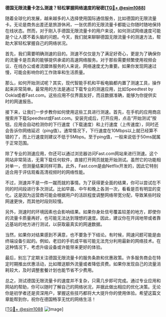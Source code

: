 **德国无限流量卡怎么测速？轻松掌握网络速度的秘密[[TG💪+ @esim1088](https://t.me/s/esim1088)]**

随着全球化的发展，越来越多的人选择使用国际通信服务，比如德国的无限流量卡。无论是商务出差还是旅游休闲，一张优质的无限流量卡都能让你随时随地保持在线状态。然而，对于刚入手德国无限流量卡的用户来说，如何测试网络速度可能是个让人摸不着头脑的问题。今天，我们就来聊聊德国无限流量卡的测速方法，帮助大家轻松掌握自己的网络状况。

首先，我们需要明确测速的目的。测速不仅仅是为了满足好奇心，更是为了确保你的流量卡是否真的能够提供承诺的高速网络服务。对于那些需要频繁使用视频会议、在线办公或者流媒体服务的人来说，网络速度尤为重要。如果你发现网速过慢，可能会影响你的工作效率和生活质量。

那么，如何开始测试呢？其实，现代智能手机和平板电脑都内置了测速工具，操作起来非常简单。最常用的方法是通过下载专业的测速应用，比如Speedtest by Ookla或者Fast.com。这些应用不仅界面友好，而且数据准确，能够为你提供实时的网速报告。

接下来，让我们一步步教你如何使用这些工具进行测速。首先，在手机的应用商店搜索并下载Speedtest或Fast.com。安装完成后，打开应用，点击“开始测试”按钮。应用会自动检测你的下行速度（下载速度）和上行速度（上传速度），同时还会告诉你网络延迟（ping值）。通常情况下，下行速度在10Mbps以上就已经算不错的了，而上行速度则建议不低于5Mbps。至于ping值，一般来说低于50ms就属于正常范围。

除了专业的测速应用，你还可以通过浏览器访问Fast.com网站来进行测速。这个网站非常简洁，无需下载任何软件，直接打开网页就能开始测试。虽然它的功能相对单一，但测量结果同样可靠。此外，Fast.com是由Netflix开发的，因此它特别适合用于评估观看高清视频时的网络性能。

不过，测速并不是一件一蹴而就的事情。为了获得更全面的结果，你可以尝试在不同的时间段进行多次测试。比如早晨、中午和晚上各测一次，看看是否有明显的变化。这是因为运营商可能会根据用户的活跃程度调整网络带宽分配，导致某些时段网速更快，而其他时段则较慢。

另外，测速时的环境因素也会影响结果。如果你身处信号覆盖较差的地方，即使你的流量卡质量再好，也可能无法达到理想的速度。因此，建议你在开阔地带或者靠近基站的地方进行测试，以获取最真实的网速数据。

当然，如果你对结果感到不满意，也不要急于下结论。有时候，网速问题可能是由终端设备引起的。例如，老旧的手机或平板可能无法充分利用最新的网络技术。在这种情况下，考虑升级设备或许能带来更好的体验。

最后，别忘了定期关注德国无限流量卡的服务条款和优惠政策。许多服务商会在特定时期推出优惠活动，比如赠送额外流量或者降低资费。如果你发现自己的流量消耗较大，及时调整套餐计划也能节省不少费用。

总之，测试德国无限流量卡的速度并不复杂，只需几步即可完成。通过专业应用和网站的帮助，你可以随时了解自己的网络状况，并据此做出相应的优化决策。无论你是初学者还是资深用户，掌握这些技巧都将大大提升你的使用体验。希望这篇文章能帮到你，祝你在德国畅享无忧的网络生活！

[[TG💪+ @esim1088](https://t.me/s/esim1088) ![Image](https://i.postimg.cc/4NQfJmqS/Snipaste-2025-05-13-00-14-12.png)]